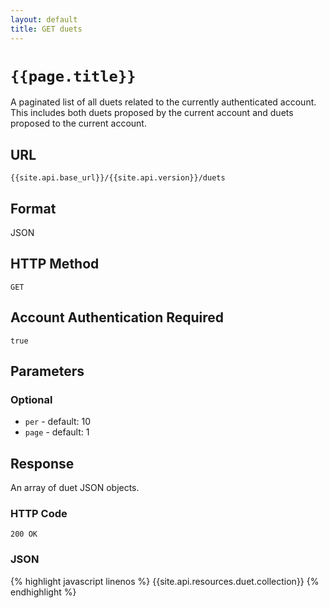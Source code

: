```yaml
---
layout: default
title: GET duets
---
```

# `{{page.title}}`

A paginated list of all duets related to the currently authenticated account.  This includes both duets proposed by the current account and duets proposed to the current account.

## URL

`{{site.api.base_url}}/{{site.api.version}}/duets`

## Format

JSON

## HTTP Method

`GET`

## Account Authentication Required

`true`

## Parameters

### Optional

* `per` - default: 10
* `page` - default: 1

## Response

An array of duet JSON objects.

### HTTP Code

`200 OK`

### JSON

{% highlight javascript linenos %}
{{site.api.resources.duet.collection}}
{% endhighlight %}